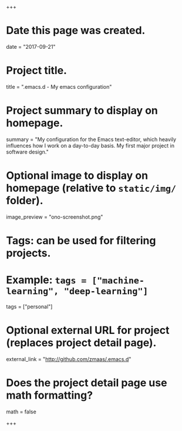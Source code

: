 +++
# Date this page was created.
date = "2017-09-21"

# Project title.
title = ".emacs.d - My emacs configuration"

# Project summary to display on homepage.
summary = "My configuration for the Emacs text-editor, which heavily influences how I work on a day-to-day basis. My first major project in software design."

# Optional image to display on homepage (relative to `static/img/` folder).
image_preview = "ono-screenshot.png"

# Tags: can be used for filtering projects.
# Example: `tags = ["machine-learning", "deep-learning"]`
tags = ["personal"]

# Optional external URL for project (replaces project detail page).
external_link = "http://github.com/zmaas/.emacs.d"

# Does the project detail page use math formatting?
math = false

+++

